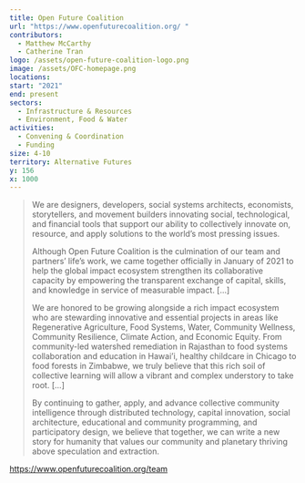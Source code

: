 ```yaml
---
title: Open Future Coalition
url: "https://www.openfuturecoalition.org/ "
contributors:
  - Matthew McCarthy
  - Catherine Tran
logo: /assets/open-future-coalition-logo.png
image: /assets/OFC-homepage.png
locations: 
start: "2021"
end: present
sectors:
  - Infrastructure & Resources
  - Environment, Food & Water
activities:
  - Convening & Coordination
  - Funding
size: 4-10
territory: Alternative Futures
y: 156
x: 1000
---
```

> We are designers, developers, social systems architects, economists, storytellers, and movement builders innovating social, technological, and financial tools that support our ability to collectively innovate on, resource, and apply solutions to the world’s most pressing issues. 
> 
> Although Open Future Coalition is the culmination of our team and partners’ life’s work, we came together officially in January of 2021 to help the global impact ecosystem strengthen its collaborative capacity by empowering the transparent exchange of capital, skills, and knowledge in service of measurable impact.  [...]
> 
> We are honored to be growing alongside a rich impact ecosystem who are stewarding innovative and essential projects in areas like Regenerative Agriculture, Food Systems, Water, Community Wellness, Community Resilience, Climate Action, and Economic Equity. From community-led watershed remediation in Rajasthan to food systems collaboration and education in Hawai’i, healthy childcare in Chicago to food forests in Zimbabwe, we truly believe that this rich soil of collective learning will allow a vibrant and complex understory to take root. [...]
> 
> By continuing to gather, apply, and advance collective community intelligence through distributed technology, capital innovation, social architecture, educational and community programming, and participatory design, we believe that together, we can write a new story for humanity that values our community and planetary thriving above speculation and extraction.

 https://www.openfuturecoalition.org/team 
